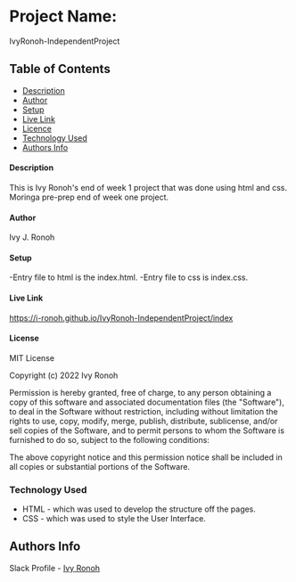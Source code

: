 # Project Name: 
IvyRonoh-IndependentProject

 ## Table of Contents
 - [Description](#description)
 - [Author](#author)
 - [Setup](#setup)
 - [Live Link](#Live-Link)
 - [Licence](#licence)
 - [Technology  Used](#technology-Used)
 - [Authors Info](#Authors-Info)

#### Description
This is Ivy Ronoh's end of week 1 project that was done using html and css. 
Moringa pre-prep end of week one project.

#### Author
Ivy J. Ronoh

#### Setup

-Entry file to html is the index.html. 
-Entry file to css is index.css.

#### Live Link
https://i-ronoh.github.io/IvyRonoh-IndependentProject/index

#### License
MIT License

Copyright (c) 2022 Ivy Ronoh

Permission is hereby granted, free of charge, to any person obtaining a copy
of this software and associated documentation files (the "Software"), to deal
in the Software without restriction, including without limitation the rights
to use, copy, modify, merge, publish, distribute, sublicense, and/or sell
copies of the Software, and to permit persons to whom the Software is
furnished to do so, subject to the following conditions:

The above copyright notice and this permission notice shall be included in all
copies or substantial portions of the Software.

### Technology  Used
* HTML - which was used to develop the structure off the pages.
* CSS - which was used to style the User Interface.

## Authors Info
Slack Profile - [Ivy Ronoh](https://app.slack.com/client/T0101L740P4/D03D3MZE875/user_profile/U03DGAU6989)
